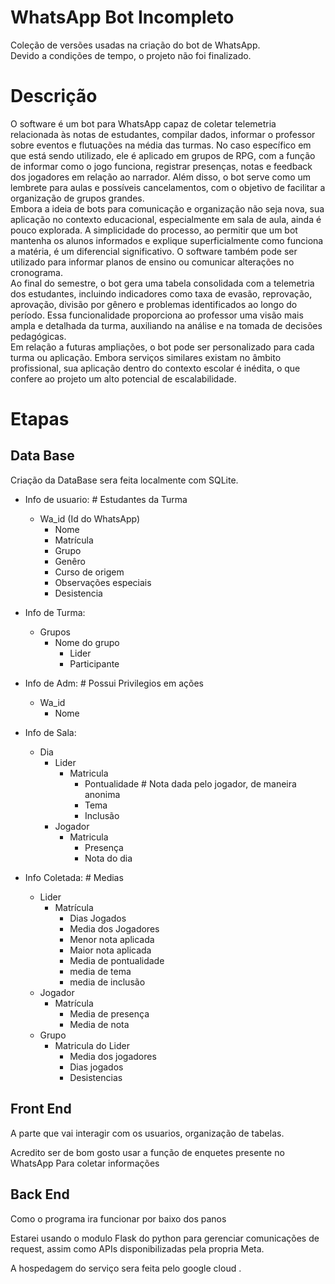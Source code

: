# WhatsApp Bot Incompleto
Coleção de versões usadas na criação do bot de WhatsApp.  
Devido a condições de tempo, o projeto não foi finalizado. 

# Descrição

O software é um bot para WhatsApp capaz de coletar telemetria relacionada às notas de estudantes, compilar dados, informar o professor sobre eventos e
flutuações na média das turmas. No caso específico em que está sendo utilizado, ele é aplicado em grupos de RPG, com a função de informar como o jogo funciona,
registrar presenças, notas e feedback dos jogadores em relação ao narrador. Além disso, o bot serve como um lembrete para aulas e possíveis cancelamentos, com
o objetivo de facilitar a organização de grupos grandes.  
Embora a ideia de bots para comunicação e organização não seja nova, sua aplicação no contexto educacional, especialmente em sala de aula, ainda é pouco
explorada. A simplicidade do processo, ao permitir que um bot mantenha os alunos informados e explique superficialmente como funciona a matéria, é um
diferencial significativo. O software também pode ser utilizado para informar planos de ensino ou comunicar alterações no cronograma.  
Ao final do semestre, o bot gera uma tabela consolidada com a telemetria dos estudantes, incluindo indicadores como taxa de evasão, reprovação, aprovação,
divisão por gênero e problemas identificados ao longo do período. Essa funcionalidade proporciona ao professor uma visão mais ampla e detalhada da turma,
auxiliando na análise e na tomada de decisões pedagógicas.  
Em relação a futuras ampliações, o bot pode ser personalizado para cada turma ou aplicação. Embora serviços similares existam no âmbito profissional, sua
aplicação dentro do contexto escolar é inédita, o que confere ao projeto um alto potencial de escalabilidade.

# Etapas
## Data Base
Criação da DataBase sera feita localmente com SQLite.  

- Info de usuario: # Estudantes da Turma
  - Wa_id (Id do WhatsApp)
    - Nome
    - Matrícula
    - Grupo
    - Genêro
    - Curso de origem
    - Observações especiais
    - Desistencia

- Info de Turma:
    - Grupos
        - Nome do grupo
          - Lider
          - Participante
        
- Info de Adm: # Possui Privilegios em ações
    - Wa_id
        - Nome

- Info de Sala:
  - Dia
    - Lider
      - Matricula
        - Pontualidade # Nota dada pelo jogador, de maneira anonima
        - Tema
        - Inclusão
    - Jogador
      - Matricula
        - Presença
        - Nota do dia
          
- Info Coletada: # Medias
    - Lider
      - Matrícula
        - Dias Jogados
        - Media dos Jogadores
        - Menor nota aplicada
        - Maior nota aplicada
        - Media de pontualidade
        - media de tema
        - media de inclusão
    - Jogador
      - Matrícula
        - Media de presença
        - Media de nota
    - Grupo
      - Matricula do Lider
        - Media dos jogadores
        - Dias jogados
        - Desistencias

## Front End
A parte que vai interagir com os usuarios, organização de tabelas.

Acredito ser de bom gosto usar a função de enquetes presente no WhatsApp Para coletar informações

## Back End 
Como o programa ira funcionar por baixo dos panos

Estarei usando o modulo Flask do python para gerenciar comunicações de request, assim como APIs disponibilizadas pela propria Meta.

A hospedagem do serviço sera feita pelo google cloud .
  

